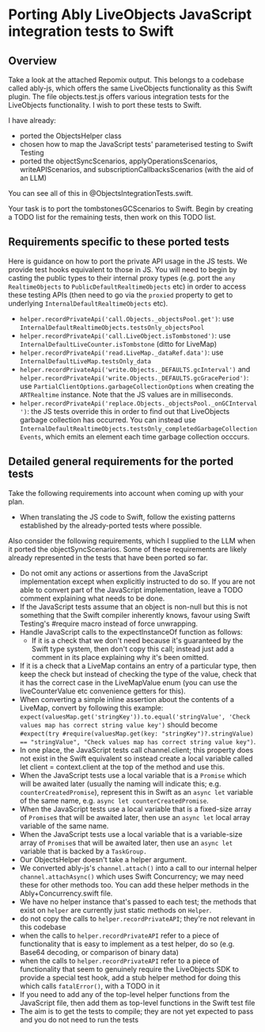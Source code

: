 # Porting Ably LiveObjects JavaScript integration tests to Swift

## Overview

Take a look at the attached Repomix output. This belongs to a codebase called ably-js, which offers the same LiveObjects functionality as this Swift plugin. The file objects.test.js offers various integration tests for the LiveObjects functionality. I wish to port these tests to Swift.

I have already:

- ported the ObjectsHelper class
- chosen how to map the JavaScript tests' parameterised testing to Swift Testing
- ported the objectSyncScenarios, applyOperationsScenarios, writeAPIScenarios, and subscriptionCallbacksScenarios (with the aid of an LLM)

You can see all of this in @ObjectsIntegrationTests.swift.

Your task is to port the tombstonesGCScenarios to Swift. Begin by creating a TODO list for the remaining tests, then work on this TODO list.

## Requirements specific to these ported tests

Here is guidance on how to port the private API usage in the JS tests. We provide test hooks equivalent to those in JS. You will need to begin by casting the public types to their internal proxy types (e.g. port the `any RealtimeObjects` to `PublicDefaultRealtimeObjects` etc) in order to access these testing APIs (then need to go via the `proxied` property to get to underlying `InternalDefaultRealtimeObjects` etc).

- `helper.recordPrivateApi('call.Objects._objectsPool.get')`: use `InternalDefaultRealtimeObjects.testsOnly_objectsPool`
- `helper.recordPrivateApi('call.LiveObject.isTombstoned')`: use `InternalDefaultLiveCounter.isTombstone` (ditto for LiveMap)
- `helper.recordPrivateApi('read.LiveMap._dataRef.data')`: use `InternalDefaultLiveMap.testsOnly_data`
- `helper.recordPrivateApi('write.Objects._DEFAULTS.gcInterval')` and `helper.recordPrivateApi('write.Objects._DEFAULTS.gcGracePeriod')`: use `PartialClientOptions.garbageCollectionOptions` when creating the `ARTRealtime` instance. Note that the JS values are in milliseconds.
- `helper.recordPrivateApi('replace.Objects._objectsPool._onGCInterval')`: the JS tests override this in order to find out that LiveObjects garbage collection has occurred. You can instead use `InternalDefaultRealtimeObjects.testsOnly_completedGarbageCollectionEvents`, which emits an element each time garbage collection occcurs.

## Detailed general requirements for the ported tests

Take the following requirements into account when coming up with your plan.

- When translating the JS code to Swift, follow the existing patterns established by the already-ported tests where possible.

Also consider the following requirements, which I supplied to the LLM when it ported the objectSyncScenarios. Some of these requirements are likely already represented in the tests that have been ported so far.

- Do not omit any actions or assertions from the JavaScript implementation except when explicitly instructed to do so. If you are not able to convert part of the JavaScript implementation, leave a TODO comment explaining what needs to be done.
- If the JavaScript tests assume that an object is non-null but this is not something that the Swift compiler inherently knows, favour using Swift Testing's #require macro instead of force unwrapping.
- Handle JavaScript calls to the expectInstanceOf function as follows:
  - If it is a check that we don't need because it's guaranteed by the Swift type system, then don't copy this call; instead just add a comment in its place explaining why it's been omitted.
- If it is a check that a LiveMap contains an entry of a particular type, then keep the check but instead of checking the type of the value, check that it has the correct case in the LiveMapValue enum (you can use the liveCounterValue etc convenience getters for this).
- When converting a simple inline assertion about the contents of a LiveMap, convert by following this example: `expect(valuesMap.get('stringKey')).to.equal('stringValue', 'Check values map has correct string value key')` should become `#expect(try #require(valuesMap.get(key: "stringKey")?.stringValue) == "stringValue", "Check values map has correct string value key")`.
- In one place, the JavaScript tests call channel.client; this property does not exist in the Swift equivalent so instead create a local variable called let client = context.client at the top of the method and use this.
- When the JavaScript tests use a local variable that is a `Promise` which will be awaited later (usually the naming will indicate this; e.g. `counterCreatedPromise`), represent this in Swift as an `async let` variable of the same name, e.g. `async let counterCreatedPromise`.
- When the JavaScript tests use a local variable that is a fixed-size array of `Promise`s that will be awaited later, then use an `async let` local array variable of the same name.
- When the JavaScript tests use a local variable that is a variable-size array of `Promise`s that will be awaited later, then use an `async let` variable that is backed by a `TaskGroup.`
- Our ObjectsHelper doesn't take a helper argument.
- We converted ably-js's `channel.attach()` into a call to our internal helper `channel.attachAsync()` which uses Swift Concurrency; we may need these for other methods too. You can add these helper methods in the Ably+Concurrency.swift file.
- We have no helper instance that's passed to each test; the methods that exist on `helper` are currently just static methods on `Helper`.
- do not copy the calls to `helper.recordPrivateAPI`; they're not relevant in this codebase
- when the calls to `helper.recordPrivateAPI` refer to a piece of functionality that is easy to implement as a test helper, do so (e.g. Base64 decoding, or comparison of binary data)
- when the calls to `helper.recordPrivateAPI` refer to a piece of functionality that seem to genuinely require the LiveObjects SDK to provide a special test hook, add a stub helper method for doing this which calls `fatalError()`, with a TODO in it
- If you need to add any of the top-level helper functions from the JavaScript file, then add them as top-level functions in the Swift test file
- The aim is to get the tests to compile; they are not yet expected to pass and you do not need to run the tests
